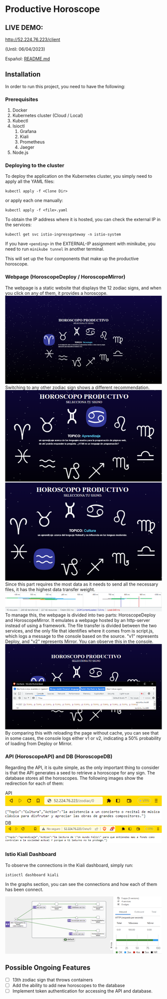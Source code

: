 # Productive Horoscope

## LIVE DEMO:
http://52.224.76.223/client
 
(Until: 06/04/2023)

Español: [README.md](README.md)

## Installation

In order to run this project, you need to have the following:

### Prerequisites
1. Docker
2. Kubernetes cluster (Cloud / Local)
3. Kubectl
4. Isioctl
    1. Grafana
    2. Kiali
    3. Prometheus
    4. Jaeger
5. Node.js

### Deploying to the cluster
To deploy the application on the Kubernetes cluster, you simply need to apply all the YAML files:
``` 
kubectl apply -f <Clone Dir>
```
or apply each one manually:
``` 
kubectl apply -f <file>.yaml
```
To obtain the IP address where it is hosted, you can check the external IP in the services:
```
kubectl get svc istio-ingressgateway -n istio-system 
```
If you have `<pending>` in the EXTERNAL-IP assignment with minikube, you need to run `minikube tunnel` in another terminal.

This will set up the four components that make up the productive horoscope.

### Webpage (HoroscopeDeploy / HoroscopeMirror)
The webpage is a static website that displays the 12 zodiac signs, and when you click on any of them, it provides a horoscope.
![Website](./assets/1%20Website.png)
Switching to any other zodiac sign shows a different recommendation.
![Cancer Horoscope](./assets/2%20Cancer.png)
![Pisces Horoscope](./assets/3%20Piscis.png)
Since this part requires the most data as it needs to send all the necessary files, it has the highest data transfer weight.
![Page Weight](./assets/4%20Transfer%20Data.png)
To manage this, the webpage is divided into two parts: HoroscopeDeploy and HoroscopeMirror. It emulates a webpage hosted by an http-server instead of using a framework. The file transfer is divided between the two services, and the only file that identifies where it comes from is script.js, which logs a message to the console based on the source. "v1" represents Deploy, and "v2" represents Mirror. You can observe this in the console.
![Webpage](./assets/version.png)
By comparing this with reloading the page without cache, you can see that in some cases, the console logs either v1 or v2, indicating a 50% probability of loading from Deploy or Mirror.

### API (HoroscopeAPI) and DB (HoroscopeDB)
Regarding the API, it is quite simple, as the only important thing to consider is that the API generates a seed to retrieve a horoscope for any sign. The database stores all the horoscopes. The following images show the redirection for each of them:

API
![API 0](./assets/5%20api.png)
DB
![DB 1](./assets/6%20BD.png)

### Istio Kiali Dashboard
To observe the connections in the Kiali dashboard, simply run:
```
istioctl dashboard kiali
```
In the graphs section, you can see the connections and how each of them has been connect.

![Kiali](./assets/7%20Kiali.png)

## Possible Ongoing Features

- [ ] 13th zodiac sign that throws containers
- [ ] Add the ability to add new horoscopes to the database
- [ ] Implement token authentication for accessing the API and database.
